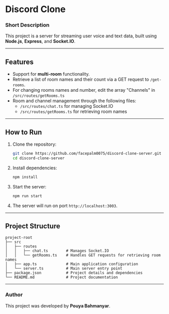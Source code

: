 # Discord Clone

### Short Description

This project is a server for streaming user voice and text data, built using **Node.js**, **Express**, and **Socket.IO**.

---

## Features

- Support for **multi-room** functionality.
- Retrieve a list of room names and their count via a GET request to `/get-rooms`.
- For changing rooms names and number, edit the array "Channels" in `/src/routes/getRooms.ts`
- Room and channel management through the following files:
  - `/src/routes/chat.ts` for managing Socket.IO
  - `/src/routes/getRooms.ts` for retrieving room names

---

## How to Run

1. Clone the repository:

   ```bash
   git clone https://github.com/facepalm0075/discord-clone-server.git
   cd discord-clone-server
   ```

2. Install dependencies:

   ```bash
   npm install
   ```

3. Start the server:

   ```bash
   npm run start
   ```

4. The server will run on port `http://localhost:3003`.

---

## Project Structure

```
project-root
├── src
│   ├── routes
│   │   ├── chat.ts        # Manages Socket.IO
│   │   └── getRooms.ts    # Handles GET requests for retrieving room names
│   ├── app.ts             # Main application configuration
│   └── server.ts          # Main server entry point
├── package.json           # Project details and dependencies
└── README.md              # Project documentation
```

---

### Author

This project was developed by **Pouya Bahmanyar**.
